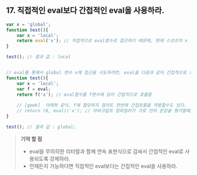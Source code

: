 ## 17. 직접적인 eval보다 간접적인 eval을 사용하라.
```js
var x = 'global';
function test(){
	var x = 'local';
	return eval('x'); // 직접적으로 eval함수로 접근하기 때문에, 현재 스코프의 x 즉, local x가 호출된다.
}

test(); // 결과 값 : local


// eval를 통해서 global 변수 x에 접근을 시도하려면, eval을 다음과 같이 간접적으로 호출해야 한다.
function test(){
	var x = 'local';
	var f = eval;
	return f('x'); // eval함수를 f변수에 담아 간접적으로 호출함
	
	// [geek]  아래와 같이, f에 할당하지 않아도 한번에 간접호출을 적용할수도 있다.
	// return (0, eval)('x'); // 자바크립트 컴파일러가 가로 안의 문장을 평가할때, 먼저 0을 평가 하기 때문에, eval에 대한 평가가 늦어져서 간접적이게 된다.
}

test(); // 결과 값 : global;

```
> __기억 할 점__
> * eval을 무의히한 리터럴과 함께 연속 표현식으로 감싸서 간접적인 eval로 사용되도록 강제하라.
> * 언제든지 가능하다면 직접적인 eval보다는 간접적인 eval을 사용하라.